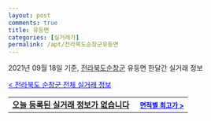 ```yaml
---
layout: post
comments: true
title: 유등면
categories: [실거래가]
permalink: /apt/전라북도순창군유등면
---
```


2021년 09월 18일 기준, <a href="/apt/전라북도순창군">전라북도순창군</a> 유등면 한달간 실거래 정보

<a style="color: blue;" href="/apt/전라북도순창군">< 전라북도 순창군 전체 실거래 정보</a>
<!---- start ---->
<table>
  <tr>
    <td colspan="4" style="font-weight: bold;"><a href="/apt/전라북도순창군유등면{name_without_space}">오늘 등록된 실거래 정보가 없습니다</a> &nbsp;&nbsp;&nbsp; <a style="color: blue; font-size: smaller;" href="/apt/전라북도순창군유등면{name_without_space}">면적별 최고가 ></a></td>
  </tr>
    
</table>
<!---- end ---->
    